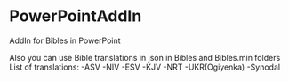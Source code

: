 # PowerPointAddIn
AddIn for Bibles in PowerPoint

Also you can use Bible translations in json in Bibles and Bibles.min folders
List of translations:
-ASV
-NIV
-ESV
-KJV
-NRT
-UKR(Ogiyenka)
-Synodal

